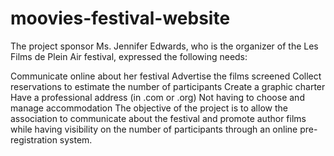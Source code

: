 # moovies-festival-website
The project sponsor Ms. Jennifer Edwards, who is the organizer of the Les Films de Plein Air festival, expressed the following needs:

Communicate online about her festival
Advertise the films screened
Collect reservations to estimate the number of participants
Create a graphic charter
Have a professional address (in .com or .org)
Not having to choose and manage accommodation
The objective of the project is to allow the association to communicate about the festival and promote author films while having visibility on the number of participants through an online pre-registration system.
